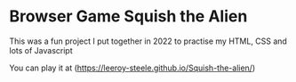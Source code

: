 # Browser Game Squish the Alien

This was a fun project I put together in 2022 to practise my HTML, CSS and lots of Javascript

You can play it at (https://leeroy-steele.github.io/Squish-the-alien/)
